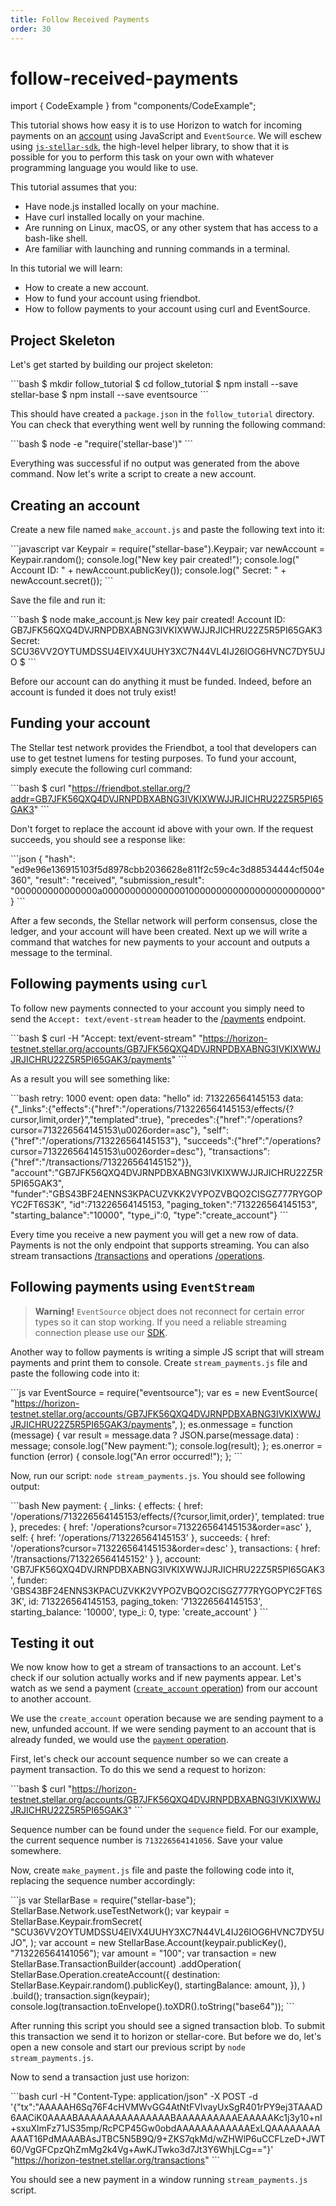 ```yaml
---
title: Follow Received Payments
order: 30
---
```


# follow-received-payments

import { CodeExample } from "components/CodeExample";

This tutorial shows how easy it is to use Horizon to watch for incoming payments on an [account](../glossary/accounts.md) using JavaScript and `EventSource`. We will eschew using [`js-stellar-sdk`](https://github.com/stellar/js-stellar-sdk), the high-level helper library, to show that it is possible for you to perform this task on your own with whatever programming language you would like to use.

This tutorial assumes that you:

* Have node.js installed locally on your machine.
* Have curl installed locally on your machine.
* Are running on Linux, macOS, or any other system that has access to a bash-like shell.
* Are familiar with launching and running commands in a terminal.

In this tutorial we will learn:

* How to create a new account.
* How to fund your account using friendbot.
* How to follow payments to your account using curl and EventSource.

## Project Skeleton

Let's get started by building our project skeleton:

 \`\`\`bash $ mkdir follow\_tutorial $ cd follow\_tutorial $ npm install --save stellar-base $ npm install --save eventsource \`\`\`

This should have created a `package.json` in the `follow_tutorial` directory. You can check that everything went well by running the following command:

 \`\`\`bash $ node -e "require\('stellar-base'\)" \`\`\`

Everything was successful if no output was generated from the above command. Now let's write a script to create a new account.

## Creating an account

Create a new file named `make_account.js` and paste the following text into it:

 \`\`\`javascript var Keypair = require\("stellar-base"\).Keypair; var newAccount = Keypair.random\(\); console.log\("New key pair created!"\); console.log\(" Account ID: " + newAccount.publicKey\(\)\); console.log\(" Secret: " + newAccount.secret\(\)\); \`\`\`

Save the file and run it:

 \`\`\`bash $ node make\_account.js New key pair created! Account ID: GB7JFK56QXQ4DVJRNPDBXABNG3IVKIXWWJJRJICHRU22Z5R5PI65GAK3 Secret: SCU36VV2OYTUMDSSU4EIVX4UUHY3XC7N44VL4IJ26IOG6HVNC7DY5UJO $ \`\`\`

Before our account can do anything it must be funded. Indeed, before an account is funded it does not truly exist!

## Funding your account

The Stellar test network provides the Friendbot, a tool that developers can use to get testnet lumens for testing purposes. To fund your account, simply execute the following curl command:

 \`\`\`bash $ curl "https://friendbot.stellar.org/?addr=GB7JFK56QXQ4DVJRNPDBXABNG3IVKIXWWJJRJICHRU22Z5R5PI65GAK3" \`\`\`

Don't forget to replace the account id above with your own. If the request succeeds, you should see a response like:

 \`\`\`json { "hash": "ed9e96e136915103f5d8978cbb2036628e811f2c59c4c3d88534444cf504e360", "result": "received", "submission\_result": "000000000000000a0000000000000001000000000000000000000000" } \`\`\`

After a few seconds, the Stellar network will perform consensus, close the ledger, and your account will have been created. Next up we will write a command that watches for new payments to your account and outputs a message to the terminal.

## Following payments using `curl`

To follow new payments connected to your account you simply need to send the `Accept: text/event-stream` header to the [/payments](../api/resources/operations/object/payment.md) endpoint.

 \`\`\`bash $ curl -H "Accept: text/event-stream" "https://horizon-testnet.stellar.org/accounts/GB7JFK56QXQ4DVJRNPDBXABNG3IVKIXWWJJRJICHRU22Z5R5PI65GAK3/payments" \`\`\`

As a result you will see something like:

 \`\`\`bash retry: 1000 event: open data: "hello" id: 713226564145153 data: {"\_links":{"effects":{"href":"/operations/713226564145153/effects/{?cursor,limit,order}","templated":true}, "precedes":{"href":"/operations?cursor=713226564145153\u0026order=asc"}, "self":{"href":"/operations/713226564145153"}, "succeeds":{"href":"/operations?cursor=713226564145153\u0026order=desc"}, "transactions":{"href":"/transactions/713226564145152"}}, "account":"GB7JFK56QXQ4DVJRNPDBXABNG3IVKIXWWJJRJICHRU22Z5R5PI65GAK3", "funder":"GBS43BF24ENNS3KPACUZVKK2VYPOZVBQO2CISGZ777RYGOPYC2FT6S3K", "id":713226564145153, "paging\_token":"713226564145153", "starting\_balance":"10000", "type\_i":0, "type":"create\_account"} \`\`\`

Every time you receive a new payment you will get a new row of data. Payments is not the only endpoint that supports streaming. You can also stream transactions [/transactions](../api/resources/transactions/index.md) and operations [/operations](../api/resources/operations/index.md).

## Following payments using `EventStream`

> **Warning!** `EventSource` object does not reconnect for certain error types so it can stop working. If you need a reliable streaming connection please use our [SDK](https://github.com/stellar/js-stellar-sdk).

Another way to follow payments is writing a simple JS script that will stream payments and print them to console. Create `stream_payments.js` file and paste the following code into it:

 \`\`\`js var EventSource = require\("eventsource"\); var es = new EventSource\( "https://horizon-testnet.stellar.org/accounts/GB7JFK56QXQ4DVJRNPDBXABNG3IVKIXWWJJRJICHRU22Z5R5PI65GAK3/payments", \); es.onmessage = function \(message\) { var result = message.data ? JSON.parse\(message.data\) : message; console.log\("New payment:"\); console.log\(result\); }; es.onerror = function \(error\) { console.log\("An error occurred!"\); }; \`\`\`

Now, run our script: `node stream_payments.js`. You should see following output:

 \`\`\`bash New payment: { \_links: { effects: { href: '/operations/713226564145153/effects/{?cursor,limit,order}', templated: true }, precedes: { href: '/operations?cursor=713226564145153&order=asc' }, self: { href: '/operations/713226564145153' }, succeeds: { href: '/operations?cursor=713226564145153&order=desc' }, transactions: { href: '/transactions/713226564145152' } }, account: 'GB7JFK56QXQ4DVJRNPDBXABNG3IVKIXWWJJRJICHRU22Z5R5PI65GAK3', funder: 'GBS43BF24ENNS3KPACUZVKK2VYPOZVBQO2CISGZ777RYGOPYC2FT6S3K', id: 713226564145153, paging\_token: '713226564145153', starting\_balance: '10000', type\_i: 0, type: 'create\_account' } \`\`\`

## Testing it out

We now know how to get a stream of transactions to an account. Let's check if our solution actually works and if new payments appear. Let's watch as we send a payment \([`create_account` operation](../start/list-of-operations.md#create-account)\) from our account to another account.

We use the `create_account` operation because we are sending payment to a new, unfunded account. If we were sending payment to an account that is already funded, we would use the [`payment` operation](../start/list-of-operations.md#payment).

First, let's check our account sequence number so we can create a payment transaction. To do this we send a request to horizon:

 \`\`\`bash $ curl "https://horizon-testnet.stellar.org/accounts/GB7JFK56QXQ4DVJRNPDBXABNG3IVKIXWWJJRJICHRU22Z5R5PI65GAK3" \`\`\`

Sequence number can be found under the `sequence` field. For our example, the current sequence number is `713226564141056`. Save your value somewhere.

Now, create `make_payment.js` file and paste the following code into it, replacing the sequence number accordingly:

 \`\`\`js var StellarBase = require\("stellar-base"\); StellarBase.Network.useTestNetwork\(\); var keypair = StellarBase.Keypair.fromSecret\( "SCU36VV2OYTUMDSSU4EIVX4UUHY3XC7N44VL4IJ26IOG6HVNC7DY5UJO", \); var account = new StellarBase.Account\(keypair.publicKey\(\), "713226564141056"\); var amount = "100"; var transaction = new StellarBase.TransactionBuilder\(account\) .addOperation\( StellarBase.Operation.createAccount\({ destination: StellarBase.Keypair.random\(\).publicKey\(\), startingBalance: amount, }\), \) .build\(\); transaction.sign\(keypair\); console.log\(transaction.toEnvelope\(\).toXDR\(\).toString\("base64"\)\); \`\`\`

After running this script you should see a signed transaction blob. To submit this transaction we send it to horizon or stellar-core. But before we do, let's open a new console and start our previous script by `node stream_payments.js`.

Now to send a transaction just use horizon:

 \`\`\`bash curl -H "Content-Type: application/json" -X POST -d '{"tx":"AAAAAH6Sq76F4cHVMWvGG4AtNtFVIvayUxSgR401rPY9ej3TAAAD6AACiK0AAAABAAAAAAAAAAAAAAABAAAAAAAAAAEAAAAAKc1j3y10+nI+sxuXlmFz71JS35mp/RcPCP45Gw0obdAAAAAAAAAAAAExLQAAAAAAAAAAAT16PdMAAABAsJTBC5N5B9Q/9+ZKS7qkMd/wZHWlP6uCCFLzeD+JWT60/VgGFCpzQhZmMg2k4Vg+AwKJTwko3d7Jt3Y6WhjLCg=="}' "https://horizon-testnet.stellar.org/transactions" \`\`\`

You should see a new payment in a window running `stream_payments.js` script.

